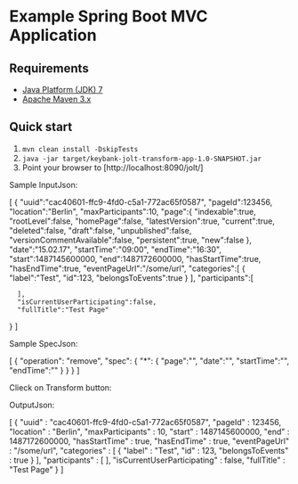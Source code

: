 Example Spring Boot MVC Application
===================================

Requirements
------------
* [Java Platform (JDK) 7](http://www.oracle.com/technetwork/java/javase/downloads/index.html)
* [Apache Maven 3.x](http://maven.apache.org/)

Quick start
-----------
1. `mvn clean install -DskipTests`
2. `java -jar target/keybank-jolt-transform-app-1.0-SNAPSHOT.jar`
3. Point your browser to [http://localhost:8090/jolt/]

Sample InputJson:

[
   {
      "uuid":"cac40601-ffc9-4fd0-c5a1-772ac65f0587",
      "pageId":123456,
      "location":"Berlin",
      "maxParticipants":10,
      "page":{
         "indexable":true,
         "rootLevel":false,
         "homePage":false,
         "latestVersion":true,
         "current":true,
         "deleted":false,
         "draft":false,
         "unpublished":false,
         "versionCommentAvailable":false,
         "persistent":true,
         "new":false
      },
      "date":"15.02.17",
      "startTime":"09:00",
      "endTime":"16:30",
      "start":1487145600000,
      "end":1487172600000,
      "hasStartTime":true,
      "hasEndTime":true,
      "eventPageUrl":"/some/url",
      "categories":[
         {
            "label":"Test",
            "id":123,
            "belongsToEvents":true
         }
      ],
      "participants":[  
 
      ],
      "isCurrentUserParticipating":false,
      "fullTitle":"Test Page"
   }
]

Sample SpecJson:

[
    {
        "operation": "remove",
        "spec":    {
          "*": {
           "page":"",
           "date":"",
           "startTime":"",
           "endTime":""
         }
        }
    }
]

Clieck on Transform button:

OutputJson:

[ {
  "uuid" : "cac40601-ffc9-4fd0-c5a1-772ac65f0587",
  "pageId" : 123456,
  "location" : "Berlin",
  "maxParticipants" : 10,
  "start" : 1487145600000,
  "end" : 1487172600000,
  "hasStartTime" : true,
  "hasEndTime" : true,
  "eventPageUrl" : "/some/url",
  "categories" : [ {
    "label" : "Test",
    "id" : 123,
    "belongsToEvents" : true
  } ],
  "participants" : [ ],
  "isCurrentUserParticipating" : false,
  "fullTitle" : "Test Page"
} ]
